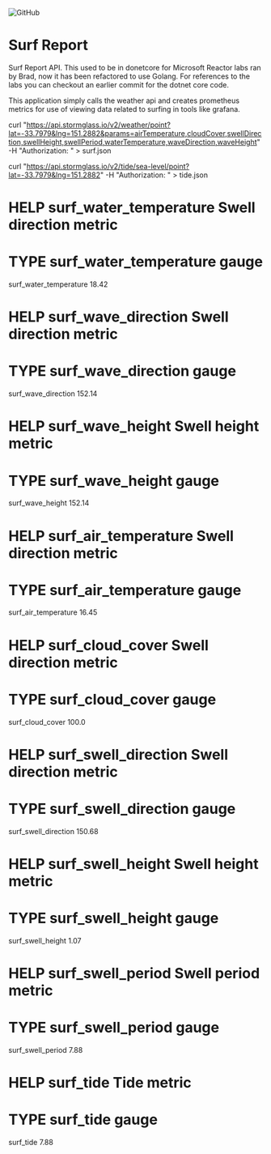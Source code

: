 ![GitHub](https://img.shields.io/github/license/bradmccoydev/surf-report)
# Surf Report
Surf Report API. This used to be in donetcore for Microsoft Reactor labs ran by Brad, now it has been refactored to use Golang. For references to the labs you can checkout an earlier commit for the dotnet core code.

This application simply calls the weather api and creates prometheus metrics for use of viewing data related to surfing in tools like grafana.

curl "https://api.stormglass.io/v2/weather/point?lat=-33.7979&lng=151.2882&params=airTemperature,cloudCover,swellDirection,swellHeight,swellPeriod,waterTemperature,waveDirection,waveHeight" -H "Authorization: " > surf.json

curl "https://api.stormglass.io/v2/tide/sea-level/point?lat=-33.7979&lng=151.2882"  -H "Authorization: " > tide.json

# HELP surf_water_temperature Swell direction metric
# TYPE surf_water_temperature gauge
surf_water_temperature 18.42

# HELP surf_wave_direction Swell direction metric
# TYPE surf_wave_direction gauge
surf_wave_direction 152.14

# HELP surf_wave_height Swell height metric
# TYPE surf_wave_height gauge
surf_wave_height 152.14

# HELP surf_air_temperature Swell direction metric
# TYPE surf_air_temperature gauge
surf_air_temperature 16.45

# HELP surf_cloud_cover Swell direction metric
# TYPE surf_cloud_cover gauge
surf_cloud_cover 100.0

# HELP surf_swell_direction Swell direction metric
# TYPE surf_swell_direction gauge
surf_swell_direction 150.68

# HELP surf_swell_height Swell height metric
# TYPE surf_swell_height gauge
surf_swell_height 1.07

# HELP surf_swell_period Swell period metric
# TYPE surf_swell_period gauge
surf_swell_period 7.88

# HELP surf_tide Tide metric
# TYPE surf_tide gauge
surf_tide 7.88

